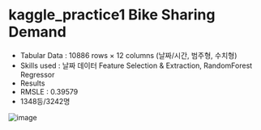 # kaggle_practice1 Bike Sharing Demand

-  Tabular Data : 10886 rows × 12 columns (날짜/시간, 범주형, 수치형)
-  Skills used : 날짜 데이터 Feature Selection & Extraction, RandomForest Regressor
-  Results 
  - RMSLE : 0.39579
  - 1348등/3242명

![image](https://user-images.githubusercontent.com/121914727/229489542-514659ea-6d6f-49cf-ac87-74dd74eee50f.png)
